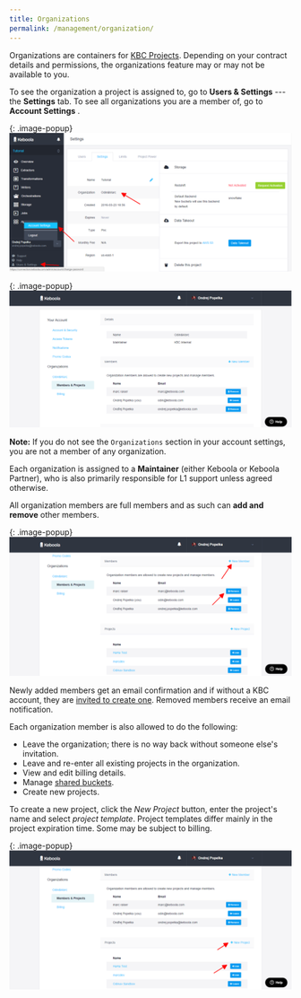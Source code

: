 ```yaml
---
title: Organizations
permalink: /management/organization/
---
```


Organizations are containers for [KBC Projects](/management/#project-status). Depending on your contract
details and permissions, the organizations feature may or may not be available to you.

To see the organization a project is assigned to, go to **Users & Settings** --- the 
**Settings** tab. To see all organizations you are a member of, go to **Account Settings** .

{: .image-popup}
![Screenshot - Project Settings](/management/organization/project-detail.png)

{: .image-popup}
![Screenshot - Organizations](/management/organization/organization-1.png)

**Note:** If you do not see the `Organizations` section in your account settings, 
you are not a member of any organization.

Each organization is assigned to a **Maintainer** (either Keboola or Keboola Partner), 
who is also primarily responsible for L1 support unless agreed otherwise. 

All organization members are full members and as such can **add and remove** other members. 

{: .image-popup}
![Screenshot - Organizations](/management/organization/organization-2.png)

Newly added members get an email confirmation and if without a KBC account, 
they are [invited to create one](/management/users/#new-user). 
Removed members receive an email notification. 

Each organization member is also allowed to do the following:

- Leave the organization; there is no way back without someone else's invitation.
- Leave and re-enter all existing projects in the organization. 
- View and edit billing details. 
- Manage [shared buckets](/storage/buckets/sharing/).
- Create new projects. 

To create a new project, click the *New Project* button, enter the project's name and select *project template*. 
Project templates differ mainly in the project expiration time. Some may be subject to billing.

{: .image-popup}
![Screenshot - Organizations](/management/organization/organization-3.png)

